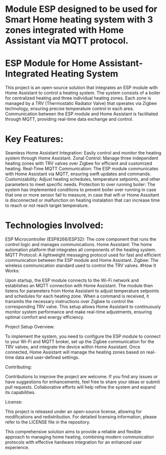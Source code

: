 #  Module ESP designed to be used for Smart Home heating system with 3 zones integrated with Home Assistant via MQTT protocol.

# ESP Module for Home Assistant-Integrated Heating System

This project is an open-source solution that integrates an ESP module with Home Assistant to control a heating system. The system consists of a boiler for centralized heating and three individual heating zones. Each zone is managed by a TRV (Thermostatic Radiator Valve) that operates via Zigbee technology, ensuring precise temperature control in each area. Communication between the ESP module and Home Assistant is facilitated through MQTT, providing real-time data exchange and control.

# Key Features:

Seamless Home Assistant Integration: Easily control and monitor the heating system through Home Assistant.
Zonal Control: Manage three independent heating zones with TRV valves over Zigbee for efficient and customized heating.
Real-Time MQTT Communication: The ESP module communicates with Home Assistant via MQTT, ensuring swift updates and commands.
Customizability: Adjust heating schedules, temperature setpoints, and other parameters to meet specific needs.
Protection to over running boiler: The system has implemented conditions to prevent boiler over running  in case that one or more sensor fail to measure, in case that  wifi or Home Asssitant is disconnected or malfunction on heating instalation that can increase time to reach or not reach target temperature.

# Technologies Involved:

ESP Microcontroller (ESP8266/ESP32): The core component that runs the control logic and manages communications.
Home Assistant: The home automation platform that integrates all components of the heating system.
MQTT Protocol: A lightweight messaging protocol used for fast and efficient communication between the ESP module and Home Assistant.
Zigbee: The wireless communication standard used to control the TRV valves.
#How It Works:

Upon startup, the ESP module connects to the Wi-Fi network and establishes an MQTT connection with Home Assistant. The module then listens for parameters from Home Assistant to adjust temperature setpoints and schedules for each heating zone. When a command is received, it transmits the necessary instructions over Zigbee to control the corresponding TRV valve. This setup allows Home Assistant to continuously monitor system performance and make real-time adjustments, ensuring optimal comfort and energy efficiency.

Project Setup Overview:

To implement the system, you need to configure the ESP module to connect to your Wi-Fi and MQTT broker, set up the Zigbee communication for the TRV valves, and integrate the device within Home Assistant. Once connected, Home Assistant will manage the heating zones based on real-time data and user-defined settings.

Contributing:

Contributions to improve the project are welcome. If you find any issues or have suggestions for enhancements, feel free to share your ideas or submit pull requests. Collaborative efforts will help refine the system and expand its capabilities.

License:

This project is released under an open-source license, allowing for modifications and redistribution. For detailed licensing information, please refer to the LICENSE file in the repository.

This comprehensive solution aims to provide a reliable and flexible approach to managing home heating, combining modern communication protocols with effective hardware integration for an enhanced user experience.   
